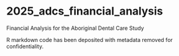 # 2025_adcs_financial_analysis
Financial Analysis for the Aboriginal Dental Care Study

R markdown code has been deposited with metadata removed for confidentiality.
